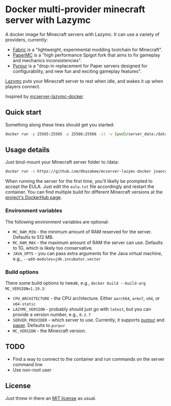 # Docker multi-provider minecraft server with Lazymc

A docker image for Minecraft servers with Lazymc. It can use a variety of
providers, currently:

- [Fabric](https://fabricmc.net/) is a "lightweight, experimental modding
  toolchain for Minecraft".
- [PaperMC](https://github.com/PaperMC/Paper) is a "high performance Spigot fork
  that aims to fix gameplay and mechanics inconsistencies".
- [Purpur](https://github.com/PurpurMC/Purpur) is a "drop-in replacement for
  Paper servers designed for configurability, and new fun and exciting gameplay
  features".

[Lazymc](https://github.com/timvisee/lazymc) puts your Minecraft server to rest
when idle, and wakes it up when players connect.

Inspired by
[mcserver-lazymc-docker](https://github.com/Okazakee/mcserver-lazymc-docker)

## Quick start

Something along these lines should get you started:

```sh
docker run -p 25565:25565 -p 25566:25566 -it -v (pwd)/server_data:/data joaocostaifg/lazymc-purpur:1.19.3-lazymc0.2.7x64
```

## Usage details

Just bind-mount your Minecraft server folder to /data:

```sh
docker run -v https://github.com/Okazakee/mcserver-lazymc-docker joaocostaifg/lazymc-purpur:latest
```

When running the server for the first time, you'll likelly be prompted to accept
the EULA. Just edit the `eula.txt` file accordingly and restart the container.
You can find multiple build for different Minecraft versions at the
[project's DockerHub page](https://hub.docker.com/repository/docker/joaocostaifg/lazymc-purpur/general).

### Environment variables

The following environment variables are optional:

- `MC_RAM_MIN` - the minimum amount of RAM reserved for the server. Defaults to
  512 MB.
- `MC_RAM_MAX` - the maximum amount of RAM the server can use. Defaults to 1G,
  which is likely too conservative.
- `JAVA_OPTS` - you can pass extra arguments for the Java virtual machine, e.g.,
  `--add-modules=jdk.incubator.vector`

### Build options

There some build options to tweak, e.g.,
`docker build --build-arg MC_VERSION=1.19.3`:

- `CPU_ARCHITECTURE` - the CPU architecture. Either `aarch64`, `armv7`, `x64`,
  or `x64-static`
- `LAZYMC_VERSION` - probably should just go with `latest`, but you can provide
  a version number, e.g., `0.2.7`
- `SERVER_PROVIDER` - which server to use. Currently, it supports
  [purpur](https://github.com/PurpurMC/Purpur) and
  [paper](https://github.com/PaperMC/Paper). Defaults to `purpur`
- `MC_VERSION` - the Minecraft version.

## TODO

- Find a way to connect to the container and run commands on the server command
  line
- Use non-root user

## License

Just threw in there an [MIT license](./LICENSE) as usual.
